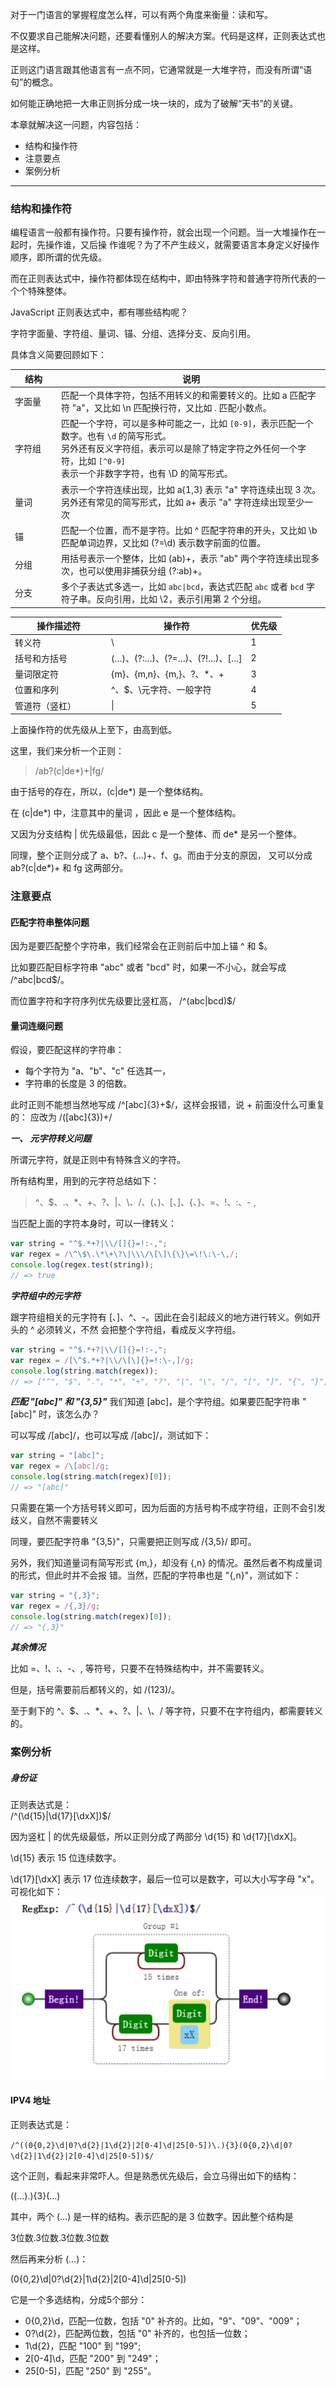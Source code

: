 对于一门语言的掌握程度怎么样，可以有两个角度来衡量：读和写。

不仅要求自己能解决问题，还要看懂别人的解决方案。代码是这样，正则表达式也是这样。

正则这门语言跟其他语言有一点不同，它通常就是一大堆字符，而没有所谓“语句”的概念。

如何能正确地把一大串正则拆分成一块一块的，成为了破解“天书”的关键。

本章就解决这一问题，内容包括：

- 结构和操作符
- 注意要点
- 案例分析

---

### 结构和操作符

编程语言一般都有操作符。只要有操作符，就会出现一个问题。当一大堆操作在一起时，先操作谁，又后操
作谁呢？为了不产生歧义，就需要语言本身定义好操作顺序，即所谓的优先级。

而在正则表达式中，操作符都体现在结构中，即由特殊字符和普通字符所代表的一个个特殊整体。

JavaScript 正则表达式中，都有哪些结构呢？

字符字面量、字符组、量词、锚、分组、选择分支、反向引用。

具体含义简要回顾如下：

| 结构                                  | 说明                                                                                                                                                                                                                     |
| ------------------------------------- | ------------------------------------------------------------------------------------------------------------------------------------------------------------------------------------------------------------------------ |
| <div style="width: 60px">字面量</div> | 匹配一个具体字符，包括不用转义的和需要转义的。比如 a 匹配字符 "a"，又比如 \n 匹配换行符，又比如 \. 匹配小数点。                                                                                                          |
| 字符组                                | 匹配一个字符，可以是多种可能之一，比如 `[0-9]`，表示匹配一个数字。也有 `\d` 的简写形式。 <br /> 另外还有反义字符组，表示可以是除了特定字符之外任何一个字符，比如 `[^0-9]`<br /> 表示一个非数字字符，也有 \D 的简写形式。 |
| 量词                                  | 表示一个字符连续出现，比如 a{1,3} 表示 "a" 字符连续出现 3 次。<br />另外还有常见的简写形式，比如 a+ 表示 "a" 字符连续出现至少一次                                                                                        |
| 锚                                    | 匹配一个位置，而不是字符。比如 ^ 匹配字符串的开头，又比如 \b 匹配单词边界，又比如 (?=\d) 表示数字前面的位置。                                                                                                            |
| 分组                                  | 用括号表示一个整体，比如 (ab)+，表示 "ab" 两个字符连续出现多次，也可以使用非捕获分组 (?:ab)+。                                                                                                                           |
| 分支                                  | 多个子表达式多选一，比如 `abc\|bcd`，表达式匹配 `abc` 或者 `bcd` 字符子串。反向引用，比如 \2，表示引用第 2 个分组。                                                                                                      |

| <div style="width:140px">操作描述符</div> | 操作符                        | 优先级 |
| ----------------------------------------- | ----------------------------- | ------ |
| 转义符                                    | \                             | 1      |
| 括号和方括号                              | (…)、(?:…)、(?=…)、(?!…)、[…] | 2      |
| 量词限定符                                | {m}、{m,n}、{m,}、?、\*、+    | 3      |
| 位置和序列                                | ^、$、\元字符、一般字符       | 4      |
| 管道符（竖杠）                            | \|                            | 5      |

上面操作符的优先级从上至下，由高到低。

这里，我们来分析一个正则：

> /ab?(c|de\*)+|fg/

由于括号的存在，所以，(c|de\*) 是一个整体结构。

在 (c|de\*) 中，注意其中的量词 ，因此 e 是一个整体结构。

又因为分支结构 | 优先级最低，因此 c 是一个整体、而 de\* 是另一个整体。

同理，整个正则分成了 a、b?、(…)+、f、g。而由于分支的原因，
又可以分成 ab?(c|de\*)+ 和 fg 这两部分。

### 注意要点

#### 匹配字符串整体问题

因为是要匹配整个字符串，我们经常会在正则前后中加上锚 ^ 和 $。

比如要匹配目标字符串 "abc" 或者 "bcd" 时，如果一不小心，就会写成 /^abc|bcd$/。

而位置字符和字符序列优先级要比竖杠高， /^(abc|bcd)$/

#### 量词连缀问题

假设，要匹配这样的字符串：

- 每个字符为 "a、"b"、"c" 任选其一，
- 字符串的长度是 3 的倍数。

此时正则不能想当然地写成 /^[abc]{3}+$/，这样会报错，说 + 前面没什么可重复的：
应改为
/([abc]{3})+/

**_一、 元字符转义问题_**

所谓元字符，就是正则中有特殊含义的字符。

所有结构里，用到的元字符总结如下：

> ^、$、.、\*、+、?、|、\、/、(、)、[、]、{、}、=、!、:、- ,

当匹配上面的字符本身时，可以一律转义：

```javascript
var string = "^$.*+?|\\/[]{}=!:-,";
var regex = /\^\$\.\*\+\?\|\\\/\[\]\{\}\=\!\:\-\,/;
console.log(regex.test(string));
// => true
```

**_字符组中的元字符_**

跟字符组相关的元字符有 [、]、^、-。因此在会引起歧义的地方进行转义。例如开头的 ^ 必须转义，不然
会把整个字符组，看成反义字符组。

```javascript
var string = "^$.*+?|\\/[]{}=!:-,";
var regex = /[\^$.*+?|\\/\[\]{}=!:\-,]/g;
console.log(string.match(regex));
// => ["^", "$", ".", "*", "+", "?", "|", "\", "/", "[", "]", "{", "}", "=", "!", ":","-", ","]
```

**_匹配 "[abc]" 和 "{3,5}"_**
我们知道 [abc]，是个字符组。如果要匹配字符串 "[abc]" 时，该怎么办？

可以写成 /\[abc\]/，也可以写成 /\[abc]/，测试如下：

```javascript
var string = "[abc]";
var regex = /\[abc]/g;
console.log(string.match(regex)[0]);
// => "[abc]"
```

只需要在第一个方括号转义即可，因为后面的方括号构不成字符组，正则不会引发歧义，自然不需要转义

同理，要匹配字符串 "{3,5}"，只需要把正则写成 /\{3,5}/ 即可。

另外，我们知道量词有简写形式 {m,}，却没有 {,n} 的情况。虽然后者不构成量词的形式，但此时并不会报
错。当然，匹配的字符串也是 "{,n}"，测试如下：

```javascript
var string = "{,3}";
var regex = /{,3}/g;
console.log(string.match(regex)[0]);
// => "{,3}"
```

**_其余情况_**

比如 =、!、:、-、, 等符号，只要不在特殊结构中，并不需要转义。

但是，括号需要前后都转义的，如 /\(123\)/。

至于剩下的 ^、$、.、\*、+、?、|、\、/ 等字符，只要不在字符组内，都需要转义的。

### 案例分析

##### 身份证

正则表达式是：<br />
/^(\d{15}|\d{17}[\dxX])$/

因为竖杠 | 的优先级最低，所以正则分成了两部分 \d{15} 和 \d{17}[\dxX]。

\d{15} 表示 15 位连续数字。

\d{17}[\dxX] 表示 17 位连续数字，最后一位可以是数字，可以大小写字母 "x"。
可视化如下：
![](imgs/id.png)

#### IPV4 地址

正则表达式是：

`/^((0{0,2}\d|0?\d{2}|1\d{2}|2[0-4]\d|25[0-5])\.){3}(0{0,2}\d|0?\d{2}|1\d{2}|2[0-4]\d|25[0-5])$/`

这个正则，看起来非常吓人。但是熟悉优先级后，会立马得出如下的结构：

((…)\.){3}(…)

其中，两个 (…) 是一样的结构。表示匹配的是 3 位数字。因此整个结构是

3位数.3位数.3位数.3位数

然后再来分析 (…)：

(0{0,2}\d|0?\d{2}|1\d{2}|2[0-4]\d|25[0-5])

它是一个多选结构，分成5个部分：

- 0{0,2}\d，匹配一位数，包括 "0" 补齐的。比如，"9"、"09"、"009"；
- 0?\d{2}，匹配两位数，包括 "0" 补齐的，也包括一位数；
- 1\d{2}，匹配 "100" 到 "199";
- 2[0-4]\d，匹配 "200" 到 "249"；
- 25[0-5]，匹配 "250" 到 "255"。
